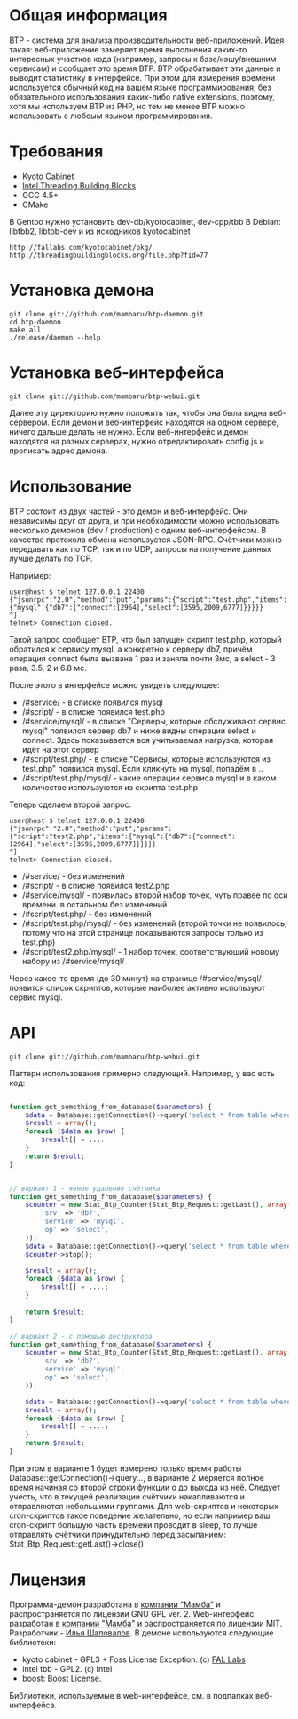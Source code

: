 # Общая информация

BTP - система для анализа производительности веб-приложений.
Идея такая: веб-приложение замеряет время выполнения каких-то интересных участков кода (например, запросы к базе/кэшу/внешним сервисам) и сообщает это время BTP. BTP обрабатывает эти данные и выводит статистику в интерфейсе. При этом для измерения времени используется обычный код на вашем языке программирования, без обязательного использования каких-либо native extensions, поэтому, хотя мы используем BTP из PHP, но тем не менее BTP можно использовать с любоым языком программирования.

# Требования

 - [Kyoto Cabinet][1]
 - [Intel Threading Building Blocks][2] 
 - GCC 4.5+
 - CMake

В Gentoo нужно установить dev-db/kyotocabinet, dev-cpp/tbb
В Debian: libtbb2, libtbb-dev и из исходников kyotocabinet
  
    http://fallabs.com/kyotocabinet/pkg/
    http://threadingbuildingblocks.org/file.php?fid=77

# Установка демона

    git clone git://github.com/mambaru/btp-daemon.git
    cd btp-daemon
    make all
    ./release/daemon --help

# Установка веб-интерфейса
	
	git clone git://github.com/mambaru/btp-webui.git
	
Далее эту директорию нужно положить так, чтобы она была видна веб-сервером. Если демон и веб-интерфейс находятся на одном сервере, ничего дальше делать не нужно.
Если веб-интерфейс и демон находятся на разных серверах, нужно отредактировать config.js и прописать адрес демона.

# Использование

BTP состоит из двух частей - это демон и веб-интерфейс. Они независимы друг от друга, и при необходимости можно использовать несколько демонов (dev / production) с одним веб-интерфейсом.
В качестве протокола обмена используется JSON-RPC. Счётчики можно передавать как по TCP, так и по UDP, запросы на получение данных лучше делать по TCP.

Например:

    user@host $ telnet 127.0.0.1 22400
    {"jsonrpc":"2.0","method":"put","params":{"script":"test.php","items":{"mysql":{"db7":{"connect":[2964],"select":[3595,2009,6777]}}}}}
    ^]
    telnet> Connection closed.

Такой запрос сообщает BTP, что был запущен скрипт test.php, который обратился к сервису mysql, а конкретно к серверу db7, причём операция connect была вызвана 1 раз и заняла почти 3мс, а select - 3 раза, 3.5, 2 и 6.8 мс.

После этого в интерфейсе можно увидеть следующее:

 - /#service/ - в списке появился mysql
 - /#script/ - в списке появился test.php
 - /#service/mysql/ - в списке "Серверы, которые обслуживают сервис mysql" появился сервер db7 и ниже видны операции select и connect. Здесь показывается вся учитываемая нагрузка, которая идёт на этот сервер
 - /#script/test.php/ - в списке "Сервисы, которые используются из test.php" появился mysql. Если кликнуть на mysql, попадём в ..
 - /#script/test.php/mysql/ - какие операции сервиса mysql и в каком количестве используются из скрипта test.php

Теперь сделаем второй запрос:

	user@host $ telnet 127.0.0.1 22400
	{"jsonrpc":"2.0","method":"put","params":{"script":"test2.php","items":{"mysql":{"db7":{"connect":[2964],"select":[3595,2009,6777]}}}}}
	^]
	telnet> Connection closed.

 - /#service/ - без изменений
 - /#script/ - в списке появился test2.php
 - /#service/mysql/ - появилась второй набор точек, чуть правее по оси времени. в остальном без изменений
 - /#script/test.php/ - без изменений
 - /#script/test.php/mysql/ - без изменений (второй точки не появилось, потому что на этой странице показываются запросы только из test.php)
 - /#script/test2.php/mysql/ - 1 набор точек, соответствующий новому набору из /#service/mysql/

Через какое-то время (до 30 минут) на странице /#service/mysql/ появится список скриптов, которые наиболее активно используют сервис mysql.


# API

	git clone git://github.com/mambaru/btp-webui.git

Паттерн использования примерно следующий. Например, у вас есть код:

```php

function get_something_from_database($parameters) {
	$data = Database::getConnection()->query('select * from table where some_id=12');
	$result = array();
	foreach ($data as $row) {
		$result[] = ....
	}
	return $result;
}

```


```php

// вариант 1 - явное удаление счётчика
function get_something_from_database($parameters) {
	$counter = new Stat_Btp_Counter(Stat_Btp_Request::getLast(), array(
		'srv' => 'db7',
		'service' => 'mysql',
		'op' => 'select',
	));
	$data = Database::getConnection()->query('select * from table where some_id=12');
	$counter->stop();

	$result = array();
	foreach ($data as $row) {
		$result[] = ....;
	}
	
	return $result;
}

// вариант 2 - с помощью деструктора
function get_something_from_database($parameters) {
	$counter = new Stat_Btp_Counter(Stat_Btp_Request::getLast(), array(
		'srv' => 'db7',
		'service' => 'mysql',
		'op' => 'select',
	));

	$data = Database::getConnection()->query('select * from table where some_id=12');
	$result = array();
	foreach ($data as $row) {
		$result[] = ....;
	}
	return $result;
}

```

При этом в варианте 1 будет измерено только время работы Database::getConnection()->query..., в варианте 2 меряется полное время начиная со второй строки функции о до выхода из неё.
Следует учесть, что в текущей реализации счётчики накапливаются и отправляются небольшими группами. Для web-скриптов и некоторых cron-скриптов такое поведение желательно, но если например ваш cron-скрипт большую часть времени проводит в sleep, то лучше отправлять счётчики принудительно перед засыпанием: Stat_Btp_Request::getLast()->close()


# Лицензия

Программа-демон разработана в [компании "Мамба"][4] и распространяется по лицензии GNU GPL ver. 2.  Web-интерфейс разработан в [компании "Мамба"][4] и распространяется по лицензии MIT.
Разработчик - [Илья Шаповалов][5]. В демоне используются следующие библиотеки:

 - kyoto cabinet - GPL3 + Foss License Exception. (c) [FAL Labs][6]
 - intel tbb - GPL2. (c) Intel
 - boost: Boost License. 

Библиотеки, используемые в web-интерфейсе, см. в подпапках веб-интерфейса.


  [1]: http://fallabs.com/kyotocabinet/
  [2]: http://threadingbuildingblocks.org/ver.php?fid=182
  [3]: git://github.com/mambaru/btp-webui.git
  [4]: http://corp.mamba.ru/
  [5]: http://github.com/shepik/
  [6]: http://fallabs.com/
  
